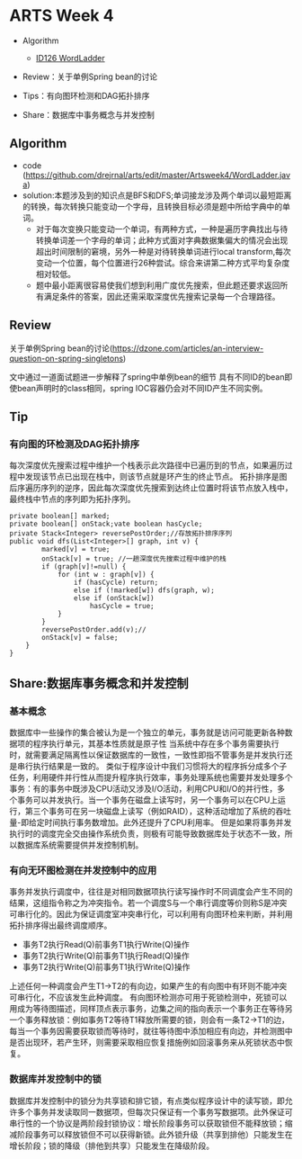 # ARTS Week 4
* Algorithm
  - [ID126 WordLadder](https://leetcode.com/problems/word-ladder-ii/)
 
* Review：关于单例Spring bean的讨论
* Tips：有向图环检测和DAG拓扑排序
* Share：数据库中事务概念与并发控制

## Algorithm
- code (https://github.com/drejrnal/arts/edit/master/Artsweek4/WordLadder.java)
- solution:本题涉及到的知识点是BFS和DFS;单词接龙涉及两个单词以最短距离的转换，每次转换只能变动一个字母，且转换目标必须是题中所给字典中的单词。
  - 对于每次变换只能变动一个单词，有两种方式，一种是遍历字典找出与待转换单词差一个字母的单词；此种方式面对字典数据集偏大的情况会出现超出时间限制的窘境，另外一种是对待转换单词进行local transform,每次变动一个位置，每个位置进行26种尝试。综合来讲第二种方式平均复杂度相对较低。
  - 题中最小距离很容易使我们想到利用广度优先搜索，但此题还要求返回所有满足条件的答案，因此还需采取深度优先搜索记录每一个合理路径。
    
  
## Review
关于单例Spring bean的讨论(https://dzone.com/articles/an-interview-question-on-spring-singletons)

文中通过一道面试题进一步解释了spring中单例bean的细节
具有不同ID的bean即使bean声明时的class相同，spring IOC容器仍会对不同ID产生不同实例。

## Tip
### 有向图的环检测及DAG拓扑排序
每次深度优先搜索过程中维护一个栈表示此次路径中已遍历到的节点，如果遍历过程中发现该节点已出现在栈中，则该节点就是环产生的终止节点。
拓扑排序是图后序遍历序列的逆序，因此每次深度优先搜索到达终止位置时将该节点放入栈中，最终栈中节点的序列即为拓扑序列。
```
private boolean[] marked;
private boolean[] onStack;vate boolean hasCycle;
private Stack<Integer> reversePostOrder;//存放拓扑排序序列
public void dfs(List<Integer>[] graph, int v) {
        marked[v] = true;
        onStack[v] = true; //一趟深度优先搜索过程中维护的栈
        if (graph[v]!=null) {
            for (int w : graph[v]) {
                if (hasCycle) return;
                else if (!marked[w]) dfs(graph, w);
                else if (onStack[w])
                    hasCycle = true;
            }
        }
        reversePostOrder.add(v);//
        onStack[v] = false;
    }
}
```

## Share:数据库事务概念和并发控制
### 基本概念
数据库中一些操作的集合被认为是一个独立的单元，事务就是访问可能更新各种数据项的程序执行单元，其基本性质就是原子性
当系统中存在多个事务需要执行时，就需要满足隔离性以保证数据库的一致性，一致性即指不管事务是并发执行还是串行执行结果是一致的。
类似于程序设计中我们习惯将大的程序拆分成多个子任务，利用硬件并行性从而提升程序执行效率，事务处理系统也需要并发处理多个事务：有的事务中既涉及CPU活动又涉及I/O活动，利用CPU和I/O的并行性，多个事务可以并发执行。当一个事务在磁盘上读写时，另一个事务可以在CPU上运行，第三个事务可在另一块磁盘上读写（例如RAID），这种活动增加了系统的吞吐量-即给定时间执行事务数增加。此外还提升了CPU利用率。
但是如果将事务并发执行时的调度完全交由操作系统负责，则极有可能导致数据库处于状态不一致，所以数据库系统需要提供并发控制机制。
### 有向无环图检测在并发控制中的应用
事务并发执行调度中，往往是对相同数据项执行读写操作时不同调度会产生不同的结果，这组指令称之为冲突指令。若一个调度S与一个串行调度等价则称S是冲突可串行化的。因此为保证调度室冲突串行化，可以利用有向图环检来判断，并利用拓扑排序得出最终调度顺序。
  - 事务T2执行Read(Q)前事务T1执行Write(Q)操作
  - 事务T2执行Write(Q)前事务T1执行Read(Q)操作
  - 事务T2执行Write(Q)前事务T1执行Write(Q)操作

上述任何一种调度会产生T1->T2的有向边，如果产生的有向图中有环则不能冲突可串行化，不应该发生此种调度。
有向图环检测亦可用于死锁检测中，死锁可以用成为等待图描述，同样顶点表示事务，边集之间的指向表示一个事务正在等待另一个事务释放锁：例如事务T2等待T1释放所需要的锁，则会有一条T2->T1的边，每当一个事务因需要获取锁而等待时，就往等待图中添加相应有向边，并检测图中是否出现环，若产生环，则需要采取相应恢复措施例如回滚事务来从死锁状态中恢复。
### 数据库并发控制中的锁
数据库并发控制中的锁分为共享锁和排它锁，有点类似程序设计中的读写锁，即允许多个事务并发读取同一数据项，但每次只保证有一个事务写数据项。此外保证可串行性的一个协议是两阶段封锁协议：增长阶段事务可以获取锁但不能释放锁；缩减阶段事务可以释放锁但不可以获得新锁。此外锁升级（共享到排他）只能发生在增长阶段；锁的降级（排他到共享）只能发生在降级阶段。
